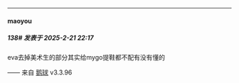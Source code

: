 ﻿
*****

####  maoyou  
##### 138#       发表于 2025-2-21 22:17

eva去掉美术生的部分其实给mygo提鞋都不配有没有懂的 ​​​

—— 来自 [鹅球](https://www.pgyer.com/GcUxKd4w) v3.3.96

